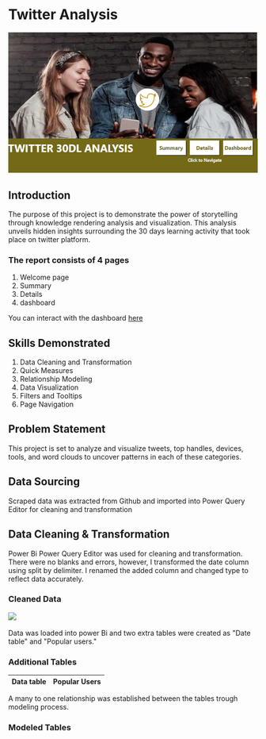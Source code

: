 # Twitter Analysis
![](tweet_welcome_page.PNG)


## Introduction
The purpose of this project is to demonstrate the power of storytelling through knowledge rendering analysis and visualization.
This analysis unveils hidden insights surrounding the 30 days learning activity that took place on twitter platform.


### The report consists of 4 pages
1. Welcome page
2. Summary
3. Details
4. dashboard

You can interact with the dashboard [here](https://app.powerbi.com/groups/me/reports/3cbe3a9e-4547-4408-9882-8734c1154848/ReportSection?experience=power-bi)


## Skills Demonstrated
1. Data Cleaning and Transformation
2. Quick Measures
3. Relationship Modeling
4. Data Visualization
5. Filters and Tooltips
6. Page Navigation


## Problem Statement
This project is set to analyze and visualize tweets, top handles, devices, tools, and word clouds to uncover patterns in each of these categories.


## Data Sourcing
Scraped data was extracted from Github and imported into Power Query Editor for cleaning and transformation

## Data Cleaning & Transformation
Power Bi Power Query Editor was used for cleaning and transformation. There were no blanks and errors, however, I transformed the date column using split by delimiter. I renamed the added column and changed type to reflect data accurately.

### Cleaned Data
![](cleaned_data.PNG)

Data was loaded into power Bi and two extra tables were created as "Date table" and "Popular users."

### Additional Tables
Data table                                    |                                Popular Users
:---------------------------------------------|--------------------------------------------:


A many to one relationship was established between the tables trough modeling process.

### Modeled Tables
![]()







